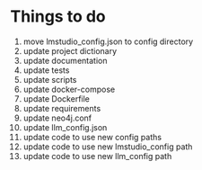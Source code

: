 # Things to do

1. move lmstudio_config.json to config directory
3. update project dictionary
4. update documentation
5.  update tests
6.  update scripts
7.  update docker-compose
8.  update Dockerfile
9.  update requirements
10. update neo4j.conf
11. update llm_config.json
12. update code to use new config paths
13. update code to use new lmstudio_config path
14. update code to use new llm_config path
